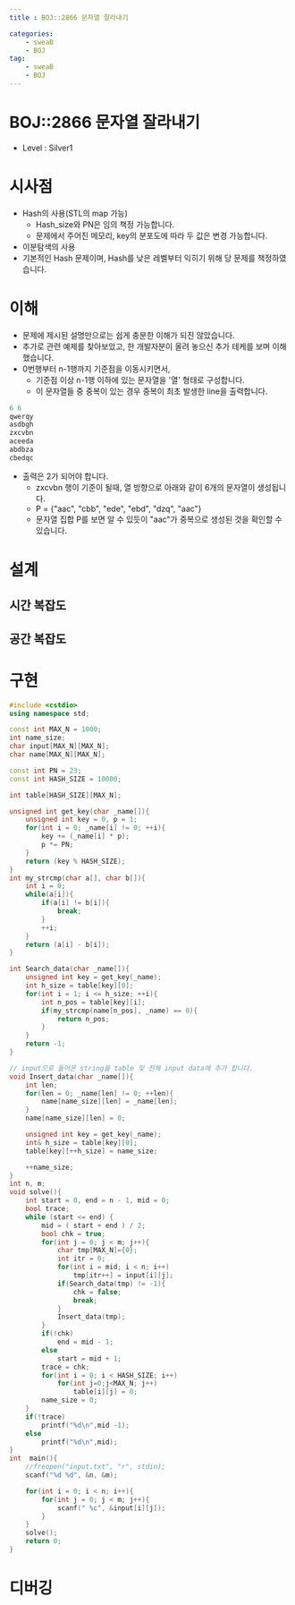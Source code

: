 ```yaml
---
title : BOJ::2866 문자열 잘라내기

categories:
    - sweaB
    - BOJ
tag:
    - sweaB
    - BOJ
---
```

# BOJ::2866 문자열 잘라내기
[BOJ]:<https://www.acmicpc.net/problem/2866>
- Level : Silver1

# 시사점
- Hash의 사용(STL의 map 가능)
  - Hash_size와 PN은 임의 책정 가능합니다.
  - 문제에서 주어진 메모리, key의 분포도에 따라 두 값은 변경 가능합니다.
- 이분탐색의 사용
- 기본적인 Hash 문제이며, Hash를 낮은 레벨부터 익히기 위해 당 문제를 책정하였습니다.

# 이해

- 문제에 제시된 설명만으로는 쉽게 충분한 이해가 되진 않았습니다.
- 추가로 관련 예제를 찾아보았고, 한 개발자분이 올려 놓으신 추가 테케를 보며 이해했습니다.
- 0번행부터 n-1행까지 기준점을 이동시키면서,
  - 기준점 이상 n-1행 이하에 있는 문자열을 '열' 형태로 구성합니다.
  - 이 문자열들 중 중복이 있는 경우 중복이 최초 발생한 line을 출력합니다.

```cpp
6 6
qwerqy
asdbgh
zxcvbn
aceeda
abdbza
cbedqc
```
- 출력은 2가 되어야 합니다.
  - zxcvbn 행이 기준이 될때, 열 방향으로 아래와 같이 6개의 문자열이 생성됩니다.
  - P = {"aac", "cbb", "ede", "ebd", "dzq", "aac"}
  - 문자열 집합 P를 보면 알 수 있듯이 "aac"가 중복으로 생성된 것을 확인할 수 있습니다.

# 설계



## 시간 복잡도

## 공간 복잡도


# 구현

```cpp
#include <cstdio>
using namespace std;

const int MAX_N = 1000;
int name_size;
char input[MAX_N][MAX_N];
char name[MAX_N][MAX_N];

const int PN = 23;
const int HASH_SIZE = 10000;

int table[HASH_SIZE][MAX_N];

unsigned int get_key(char _name[]){
    unsigned int key = 0, p = 1;
    for(int i = 0; _name[i] != 0; ++i){
        key += (_name[i] * p);
        p *= PN;
    }
    return (key % HASH_SIZE);
}
int my_strcmp(char a[], char b[]){
    int i = 0;
    while(a[i]){
        if(a[i] != b[i]){
            break;
        }
        ++i;
    }
    return (a[i] - b[i]);
}

int Search_data(char _name[]){
    unsigned int key = get_key(_name);
    int h_size = table[key][0];
    for(int i = 1; i <= h_size; ++i){
        int n_pos = table[key][i];
        if(my_strcmp(name[n_pos], _name) == 0){
            return n_pos;
        }
    }
    return -1;
}

// input으로 들어온 string을 table 및 전체 input data에 추가 합니다.
void Insert_data(char _name[]){
    int len;
    for(len = 0; _name[len] != 0; ++len){
        name[name_size][len] = _name[len];
    }
    name[name_size][len] = 0;

    unsigned int key = get_key(_name);
    int& h_size = table[key][0];
    table[key][++h_size] = name_size;

    ++name_size;
}
int n, m;
void solve(){
    int start = 0, end = n - 1, mid = 0;
    bool trace;
    while (start <= end) {
        mid = ( start + end ) / 2;
        bool chk = true;
        for(int j = 0; j < m; j++){
            char tmp[MAX_N]={0};
            int itr = 0;
            for(int i = mid; i < n; i++)
                tmp[itr++] = input[i][j];
            if(Search_data(tmp) != -1){
                chk = false;
                break;
            }
            Insert_data(tmp);
        }
        if(!chk)
            end = mid - 1;
        else
            start = mid + 1;
        trace = chk;
        for(int i = 0; i < HASH_SIZE; i++)
            for(int j=0;j<MAX_N; j++)
                table[i][j] = 0;
        name_size = 0;
    }
    if(!trace)
        printf("%d\n",mid -1);
    else
        printf("%d\n",mid);
}
int  main(){
    //freopen("input.txt", "r", stdin);
    scanf("%d %d", &n, &m);

    for(int i = 0; i < n; i++){
        for(int j = 0; j < m; j++){
            scanf(" %c", &input[i][j]);
        }
    }
    solve();
    return 0;
}
```

# 디버깅

